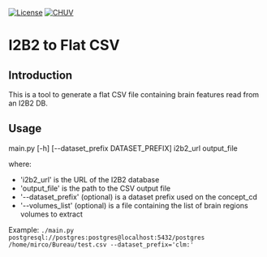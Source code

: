 [![License](https://img.shields.io/badge/license-Apache--2.0-blue.svg)](https://github.com/LREN-CHUV/i2b2-flattening/blob/master/LICENSE)
[![CHUV](https://img.shields.io/badge/CHUV-LREN-AF4C64.svg)](https://www.unil.ch/lren/en/home.html)

# I2B2 to Flat CSV

## Introduction

This is a tool to generate a flat CSV file containing brain features read from an I2B2 DB.

## Usage

main.py [-h] [--dataset_prefix DATASET_PREFIX] i2b2_url output_file

where:
  * 'i2b2_url' is the URL of the I2B2 database
  * 'output_file' is the path to the CSV output file
  * '--dataset_prefix' (optional) is a dataset prefix used on the concept_cd
  * '--volumes_list' (optional) is a file containing the list of brain regions volumes to extract

Example: `./main.py postgresql://postgres:postgres@localhost:5432/postgres /home/mirco/Bureau/test.csv --dataset_prefix='clm:'`
